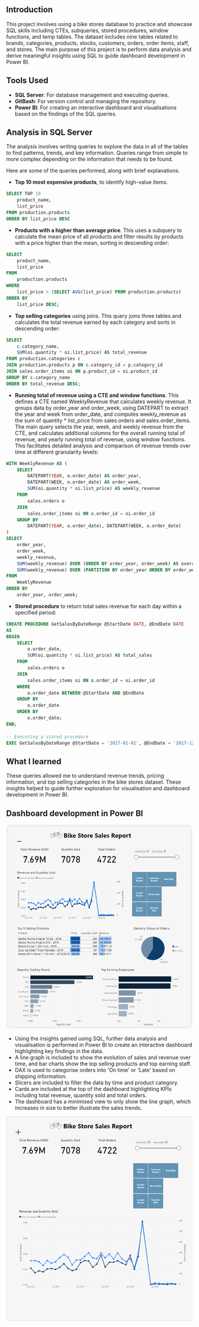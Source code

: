 ## Introduction
This project involves using a bike stores database to practice and showcase SQL skills including CTEs, subqueries, stored procedures, window functions, and temp tables. The dataset includes nine tables related to brands, categories, products, stocks, customers, orders, order items, staff, and stores.
The main purpose of this project is to perform data analysis and derive meaningful insights using SQL to guide dashboard development in Power BI.
 
## Tools Used
- **SQL Server**: For database management and executing queries.
- **GitBash**: For version control and managing the repository.
- **Power BI**: For creating an interactive dashboard and visualisations based on the findings of the SQL queries.

## Analysis in SQL Server
The analysis involves writing queries to explore the data in all of the tables to find patterns, trends, and key information. Queries range from simple to more complex depending on the information that needs to be found.

Here are some of the queries performed, along with brief explanations.

- **Top 10 most expensive products**, to identify high-value items.
```sql
SELECT TOP 10
	product_name, 
	list_price
FROM production.products
ORDER BY list_price DESC
```

- **Products with a higher than average price**. This uses a subquery to calculate the mean price of all products and filter results by products with a price higher than the mean, sorting in descending order:
```sql
SELECT 
    product_name, 
    list_price
FROM 
    production.products
WHERE 
    list_price > (SELECT AVG(list_price) FROM production.products)
ORDER BY 
    list_price DESC;
```

- **Top selling categories** using joins. This query joins three tables and calculates the total revenue earned by each category and sorts in descending order:
```SQL
SELECT 
	c.category_name, 
	SUM(oi.quantity * oi.list_price) AS total_revenue
FROM production.categories c
JOIN production.products p ON c.category_id = p.category_id
JOIN sales.order_items oi ON p.product_id = oi.product_id
GROUP BY c.category_name
ORDER BY total_revenue DESC;
```

- **Running total of revenue using a CTE and window functions**. This defines a CTE named WeeklyRevenue that calculates weekly revenue.
It groups data by order_year and order_week, using DATEPART to extract the year and week from order_date, and computes weekly_revenue as the sum of quantity * list_price from sales.orders and sales.order_items.
The main query selects the year, week, and weekly revenue from the CTE, and calculates additional columns for the overall running total of revenue, and yearly running total of revenue, using window functions. This facilitates detailed analysis and comparison of revenue trends over time at different granularity levels:
```sql
WITH WeeklyRevenue AS (
    SELECT 
        DATEPART(YEAR, o.order_date) AS order_year,
        DATEPART(WEEK, o.order_date) AS order_week,
        SUM(oi.quantity * oi.list_price) AS weekly_revenue
    FROM 
        sales.orders o
    JOIN 
        sales.order_items oi ON o.order_id = oi.order_id
    GROUP BY 
        DATEPART(YEAR, o.order_date), DATEPART(WEEK, o.order_date)
)
SELECT 
    order_year,
    order_week,
    weekly_revenue,
    SUM(weekly_revenue) OVER (ORDER BY order_year, order_week) AS overall_running_total_revenue,
    SUM(weekly_revenue) OVER (PARTITION BY order_year ORDER BY order_week) AS yearly_running_total_revenue
FROM 
    WeeklyRevenue
ORDER BY 
    order_year, order_week;
```



- **Stored procedure** to return total sales revenue for each day within a specified period:
```sql
CREATE PROCEDURE GetSalesByDateRange @StartDate DATE, @EndDate DATE
AS
BEGIN
    SELECT 
        o.order_date,
        SUM(oi.quantity * oi.list_price) AS total_sales
    FROM 
        sales.orders o
    JOIN 
        sales.order_items oi ON o.order_id = oi.order_id
    WHERE 
        o.order_date BETWEEN @StartDate AND @EndDate
    GROUP BY 
        o.order_date
    ORDER BY 
        o.order_date;
END;

-- Executing a stored procedure 
EXEC GetSalesByDateRange @StartDate = '2017-01-01', @EndDate = '2017-12-31';
```
## What I learned
These queries allowed me to understand revenue trends, pricing information, and top selling categories in the bike stores dataset. These insights helped to guide further exploration for visualisation and dashboard development in Power BI. 

## Dashboard development in Power BI

![dashboard screenshot](power_bi_screenshot.png)

- Using the insights gained using SQL, further data analysis and visualisation is performed in Power BI to create an interactive dashboard highlighting key findings in the data.
- A line graph is included to show the evolution of sales and revenue over time, and bar charts show the top selling products and top earning staff.
- DAX is used to categorise orders into 'On time' or 'Late' based on shipping information.
- Slicers are included to filter the data by time and product category.
- Cards are included at the top of the dashboard highlighting KPIs including total revenue, quantity sold and total orders.
- The dashboard has a minimised view to only show the line graph, which increases in size to better illustrate the sales trends.

![minimised view](minimised_view.png)
